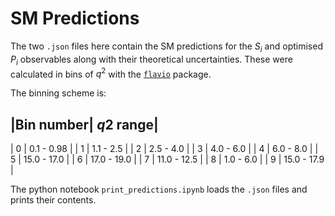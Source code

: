 SM Predictions
==============

The two `.json` files here contain the SM predictions for the $S_{i}$ and optimised $P_{i}$ observables along with their theoretical uncertainties. These were calculated in bins of $q^{2}$ with the [`flavio`](https://flav-io.github.io/) package.

The binning scheme is:

|Bin number| $q2$ range|
------------------------
| 0 | 0.1 - 0.98 |
| 1 | 1.1 - 2.5 |
| 2 | 2.5 - 4.0 |
| 3 | 4.0 - 6.0 |
| 4 | 6.0 - 8.0 |
| 5 | 15.0 - 17.0 |
| 6 | 17.0 - 19.0 |
| 7 | 11.0 - 12.5 |
| 8 | 1.0 - 6.0 |
| 9 | 15.0 - 17.9 |

The python notebook `print_predictions.ipynb` loads the `.json` files and prints their contents.
